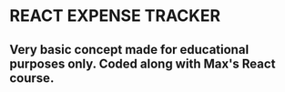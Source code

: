 # REACT EXPENSE TRACKER

## Very basic concept made for educational purposes only. Coded along with Max's React course.
